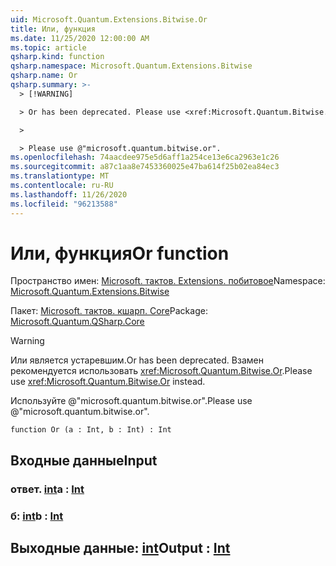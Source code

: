 ```yaml
---
uid: Microsoft.Quantum.Extensions.Bitwise.Or
title: Или, функция
ms.date: 11/25/2020 12:00:00 AM
ms.topic: article
qsharp.kind: function
qsharp.namespace: Microsoft.Quantum.Extensions.Bitwise
qsharp.name: Or
qsharp.summary: >-
  > [!WARNING]

  > Or has been deprecated. Please use <xref:Microsoft.Quantum.Bitwise.Or> instead.

  >

  > Please use @"microsoft.quantum.bitwise.or".
ms.openlocfilehash: 74aacdee975e5d6aff1a254ce13e6ca2963e1c26
ms.sourcegitcommit: a87c1aa8e7453360025e47ba614f25b02ea84ec3
ms.translationtype: MT
ms.contentlocale: ru-RU
ms.lasthandoff: 11/26/2020
ms.locfileid: "96213588"
---
```

# <a name="or-function"></a><span data-ttu-id="13b26-102">Или, функция</span><span class="sxs-lookup"><span data-stu-id="13b26-102">Or function</span></span>

<span data-ttu-id="13b26-103">Пространство имен: [Microsoft. тактов. Extensions. побитовое](xref:Microsoft.Quantum.Extensions.Bitwise)</span><span class="sxs-lookup"><span data-stu-id="13b26-103">Namespace: [Microsoft.Quantum.Extensions.Bitwise](xref:Microsoft.Quantum.Extensions.Bitwise)</span></span>

<span data-ttu-id="13b26-104">Пакет: [Microsoft. тактов. кшарп. Core](https://nuget.org/packages/Microsoft.Quantum.QSharp.Core)</span><span class="sxs-lookup"><span data-stu-id="13b26-104">Package: [Microsoft.Quantum.QSharp.Core](https://nuget.org/packages/Microsoft.Quantum.QSharp.Core)</span></span>


> [!WARNING]
> <span data-ttu-id="13b26-105">Или является устаревшим.</span><span class="sxs-lookup"><span data-stu-id="13b26-105">Or has been deprecated.</span></span> <span data-ttu-id="13b26-106">Взамен рекомендуется использовать <xref:Microsoft.Quantum.Bitwise.Or>.</span><span class="sxs-lookup"><span data-stu-id="13b26-106">Please use <xref:Microsoft.Quantum.Bitwise.Or> instead.</span></span>
>
> <span data-ttu-id="13b26-107">Используйте @"microsoft.quantum.bitwise.or".</span><span class="sxs-lookup"><span data-stu-id="13b26-107">Please use @"microsoft.quantum.bitwise.or".</span></span>



```qsharp
function Or (a : Int, b : Int) : Int
```


## <a name="input"></a><span data-ttu-id="13b26-108">Входные данные</span><span class="sxs-lookup"><span data-stu-id="13b26-108">Input</span></span>

### <a name="a--int"></a><span data-ttu-id="13b26-109">ответ. [int](xref:microsoft.quantum.lang-ref.int)</span><span class="sxs-lookup"><span data-stu-id="13b26-109">a : [Int](xref:microsoft.quantum.lang-ref.int)</span></span>




### <a name="b--int"></a><span data-ttu-id="13b26-110">б: [int](xref:microsoft.quantum.lang-ref.int)</span><span class="sxs-lookup"><span data-stu-id="13b26-110">b : [Int](xref:microsoft.quantum.lang-ref.int)</span></span>





## <a name="output--int"></a><span data-ttu-id="13b26-111">Выходные данные: [int](xref:microsoft.quantum.lang-ref.int)</span><span class="sxs-lookup"><span data-stu-id="13b26-111">Output : [Int](xref:microsoft.quantum.lang-ref.int)</span></span>

